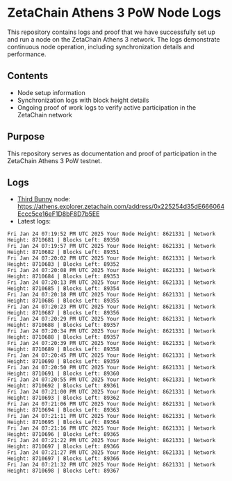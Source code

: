 # ZetaChain Athens 3 PoW Node Logs
This repository contains logs and proof that we have successfully set up and run a node on the ZetaChain Athens 3 network. The logs demonstrate continuous node operation, including synchronization details and performance.

## Contents
- Node setup information
- Synchronization logs with block height details
- Ongoing proof of work logs to verify active participation in the ZetaChain network

## Purpose
This repository serves as documentation and proof of participation in the ZetaChain Athens 3 PoW testnet.

## Logs

- [Third Bunny](https://thirdbunny.xyz/) node: https://athens.explorer.zetachain.com/address/0x225254d35dE666064Eccc5ce16eF1D8bF8D7b5EE
- Latest logs:
```
Fri Jan 24 07:19:52 PM UTC 2025 Your Node Height: 8621331 | Network Height: 8710681 | Blocks Left: 89350
Fri Jan 24 07:19:57 PM UTC 2025 Your Node Height: 8621331 | Network Height: 8710682 | Blocks Left: 89351
Fri Jan 24 07:20:02 PM UTC 2025 Your Node Height: 8621331 | Network Height: 8710683 | Blocks Left: 89352
Fri Jan 24 07:20:08 PM UTC 2025 Your Node Height: 8621331 | Network Height: 8710684 | Blocks Left: 89353
Fri Jan 24 07:20:13 PM UTC 2025 Your Node Height: 8621331 | Network Height: 8710685 | Blocks Left: 89354
Fri Jan 24 07:20:18 PM UTC 2025 Your Node Height: 8621331 | Network Height: 8710686 | Blocks Left: 89355
Fri Jan 24 07:20:23 PM UTC 2025 Your Node Height: 8621331 | Network Height: 8710687 | Blocks Left: 89356
Fri Jan 24 07:20:29 PM UTC 2025 Your Node Height: 8621331 | Network Height: 8710688 | Blocks Left: 89357
Fri Jan 24 07:20:34 PM UTC 2025 Your Node Height: 8621331 | Network Height: 8710688 | Blocks Left: 89357
Fri Jan 24 07:20:39 PM UTC 2025 Your Node Height: 8621331 | Network Height: 8710689 | Blocks Left: 89358
Fri Jan 24 07:20:45 PM UTC 2025 Your Node Height: 8621331 | Network Height: 8710690 | Blocks Left: 89359
Fri Jan 24 07:20:50 PM UTC 2025 Your Node Height: 8621331 | Network Height: 8710691 | Blocks Left: 89360
Fri Jan 24 07:20:55 PM UTC 2025 Your Node Height: 8621331 | Network Height: 8710692 | Blocks Left: 89361
Fri Jan 24 07:21:00 PM UTC 2025 Your Node Height: 8621331 | Network Height: 8710693 | Blocks Left: 89362
Fri Jan 24 07:21:06 PM UTC 2025 Your Node Height: 8621331 | Network Height: 8710694 | Blocks Left: 89363
Fri Jan 24 07:21:11 PM UTC 2025 Your Node Height: 8621331 | Network Height: 8710695 | Blocks Left: 89364
Fri Jan 24 07:21:16 PM UTC 2025 Your Node Height: 8621331 | Network Height: 8710696 | Blocks Left: 89365
Fri Jan 24 07:21:22 PM UTC 2025 Your Node Height: 8621331 | Network Height: 8710697 | Blocks Left: 89366
Fri Jan 24 07:21:27 PM UTC 2025 Your Node Height: 8621331 | Network Height: 8710697 | Blocks Left: 89366
Fri Jan 24 07:21:32 PM UTC 2025 Your Node Height: 8621331 | Network Height: 8710698 | Blocks Left: 89367
```
